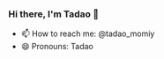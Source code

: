 ### Hi there, I'm Tadao 👋


<!--- 👯 I’m looking to collaborate on ...
- 🤔 I’m looking for help with ...
- 💬 Ask me about ...-->
- 📫 How to reach me: @tadao_momiy
- 😄 Pronouns: Tadao
